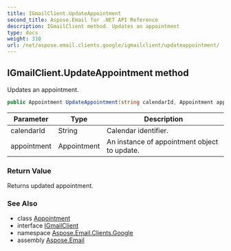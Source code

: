 ```yaml
---
title: IGmailClient.UpdateAppointment
second_title: Aspose.Email for .NET API Reference
description: IGmailClient method. Updates an appointment
type: docs
weight: 310
url: /net/aspose.email.clients.google/igmailclient/updateappointment/
---
```

## IGmailClient.UpdateAppointment method

Updates an appointment.

```csharp
public Appointment UpdateAppointment(string calendarId, Appointment appointment)
```

| Parameter | Type | Description |
| --- | --- | --- |
| calendarId | String | Calendar identifier. |
| appointment | Appointment | An instance of appointment object to update. |

### Return Value

Returns updated appointment.

### See Also

* class [Appointment](../../../aspose.email.calendar/appointment/)
* interface [IGmailClient](../)
* namespace [Aspose.Email.Clients.Google](../../igmailclient/)
* assembly [Aspose.Email](../../../)


